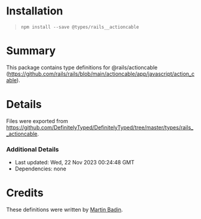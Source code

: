 # Installation
> `npm install --save @types/rails__actioncable`

# Summary
This package contains type definitions for @rails/actioncable (https://github.com/rails/rails/blob/main/actioncable/app/javascript/action_cable).

# Details
Files were exported from https://github.com/DefinitelyTyped/DefinitelyTyped/tree/master/types/rails__actioncable.

### Additional Details
 * Last updated: Wed, 22 Nov 2023 00:24:48 GMT
 * Dependencies: none

# Credits
These definitions were written by [Martin Badin](https://github.com/martin-badin).
